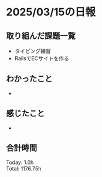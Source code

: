 # 2025/03/15の日報
## 取り組んだ課題一覧
* タイピング練習
*  RailsでECサイトを作る
## わかったこと
*
## 感じたこと
* 
## 合計時間 
Today: 1.0h<br>
Total: 1176.75h
